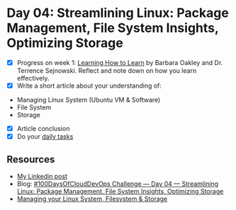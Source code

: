 # Day 04: Streamlining Linux: Package Management, File System Insights, Optimizing Storage

- [x] Progress on week 1: [Learning How to Learn](https://www.coursera.org/learn/learning-how-to-learn) by Barbara Oakley and Dr. Terrence Sejnowski. Reflect and note down on how you learn effectively.
- [x] Write a short article about your understanding of:
- Managing Linux System (Ubuntu VM & Software)
- File System
- Storage
- [x] Article conclusion
- [x] Do your [daily tasks](https://github.com/agcdtmr/100DaysOfCloudDevOps/blob/main/README.md#do-the-work-work-work-work)

## Resources

- [My Linkedin post](https://www.linkedin.com/feed/update/urn:li:activity:7181633098055340032/)
- Blog: [#100DaysOfCloudDevOps Challenge — Day 04 — Streamlining Linux: Package Management, File System Insights, Optimizing Storage](https://anj.hashnode.dev/100daysofclouddevops-challenge-day-04-streamlining-linux-package-management-file-system-insights-optimizing-storage#heading-file-system-explained)
- [Managing your Linux System, Filesystem & Storage](https://github.com/MichaelCade/90DaysOfDevOps/blob/main/2022/Days/day16.md)

